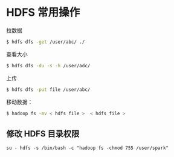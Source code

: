 # HDFS 常用操作

拉数据

```bash
$ hdfs dfs -get /user/abc/ ./
```

查看大小

```bash
$ hdfs dfs -du -s -h /user/adc/
```

上传

```bash
$ hdfs dfs -put file /user/abc/
```

移动数据：

```bash
$ hadoop fs -mv < hdfs file >  < hdfs file >
```



## 修改 HDFS 目录权限

```
su - hdfs -s /bin/bash -c "hadoop fs -chmod 755 /user/spark"
```

